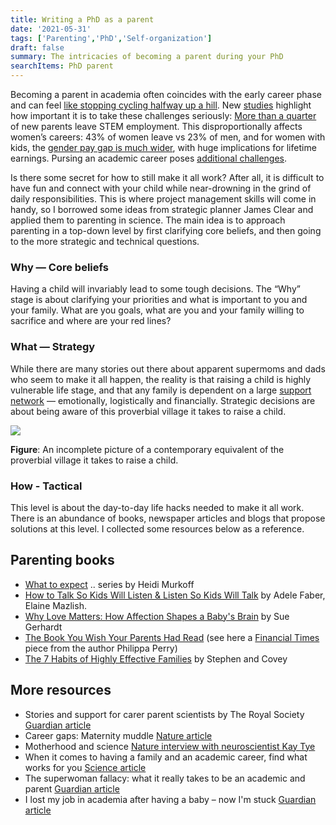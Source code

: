 ```yaml
---
title: Writing a PhD as a parent
date: '2021-05-31'
tags: ['Parenting','PhD','Self-organization']
draft: false
summary: The intricacies of becoming a parent during your PhD
searchItems: PhD parent
---
```


Becoming a parent in academia often coincides with the early career phase and can feel [like stopping cycling halfway up a hill](https://www.sciencemag.org/careers/2017/10/when-it-comes-having-family-and-academic-career-find-what-works-you). New [studies](https://www.pnas.org/content/early/2019/02/12/1810862116) highlight how important it is to take these challenges seriously: [More than a quarter](https://www.sciencemag.org/careers/2019/02/after-baby-28-new-parents-leave-full-time-stem-work) of new parents leave STEM employment. This disproportionally affects women’s careers: 43% of women leave vs 23% of men, and for women with kids, the [gender pay gap is much wider](https://www.bloomberg.com/news/articles/2019-04-10/the-pay-check-what-having-kids-does-to-women-s-pay), with huge implications for lifetime earnings. Pursing an academic career poses [additional challenges](https://www.theatlantic.com/sexes/archive/2013/07/for-female-scientists-theres-no-good-time-to-have-children/278165/).

Is there some secret for how to still make it all work? After all, it is difficult to have fun and connect with your child while near-drowning in the grind of daily responsibilities. This is where project management skills will come in handy, so I borrowed some ideas from strategic planner James Clear and applied them to parenting in science. The main idea is to approach parenting in a top-down level by first clarifying core beliefs, and then going to the more strategic and technical questions.  

### Why — Core beliefs

Having a child will invariably lead to some tough decisions. The “Why” stage is about clarifying your priorities and what is important to you and your family. What are you goals, what are you and your family willing to sacrifice and where are your red lines?

### What — Strategy

While there are many stories out there about apparent supermoms and dads who seem to make it all happen, the reality is that raising a child is highly vulnerable life stage, and that any family is dependent on a large [support network](https://www.theguardian.com/higher-education-network/blog/2012/aug/17/academic-careers-work-life-balance) — emotionally, logistically and financially. Strategic decisions are about being aware of this proverbial village it takes to raise a child.

![](/static/images/MentalHealth_ParentsInAcademia_strategy.png)

**Figure**: An incomplete picture of a contemporary equivalent of the proverbial village it takes to raise a child.

### How - Tactical

This level is about the day-to-day life hacks needed to make it all work. There is an abundance of books, newspaper articles and blogs that propose solutions at this level. I collected some resources below as a reference.

## Parenting books

- [What to expect](https://www.theguardian.com/higher-education-network/blog/2012/aug/17/academic-careers-work-life-balance) .. series by Heidi Murkoff
- [How to Talk So Kids Will Listen & Listen So Kids Will Talk](https://www.theguardian.com/higher-education-network/blog/2012/aug/17/academic-careers-work-life-balance) by Adele Faber, Elaine Mazlish.
- [Why Love Matters: How Affection Shapes a Baby's Brain](https://www.theguardian.com/higher-education-network/blog/2012/aug/17/academic-careers-work-life-balance) by Sue Gerhardt
- [The Book You Wish Your Parents Had Read](https://www.amazon.com/Book-Wish-Your-Parents-Children-ebook/dp/B07GRBB9WQ) (see here a [Financial Times](https://www.amazon.com/Book-Wish-Your-Parents-Children-ebook/dp/B07GRBB9WQ) piece from the author Philippa Perry)
- [The 7 Habits of Highly Effective Families](https://www.amazon.com/Book-Wish-Your-Parents-Children-ebook/dp/B07GRBB9WQ) by Stephen and Covey

## More resources

- Stories and support for carer parent scientists by The Royal Society [Guardian article](https://www.theguardian.com/higher-education-network/2016/mar/07/the-scientists-dilemma-can-you-be-a-parent-a-partner-a-friend-andascientist)
- Career gaps: Maternity muddle [Nature article](https://www.nature.com/naturejobs/science/articles/10.1038/nj7500-389a)
- Motherhood and science [Nature interview with neuroscientist Kay Tye](blogs.nature.com/naturejobs/2014/05/15/motherhood-and-science/)
- When it comes to having a family and an academic career, find what works for you [Science article](https://www.sciencemag.org/careers/2017/10/when-it-comes-having-family-and-academic-career-find-what-works-you)
- The superwoman fallacy: what it really takes to be an academic and parent [Guardian article](https://www.theguardian.com/higher-education-network/blog/2012/aug/17/academic-careers-work-life-balance)
- I lost my job in academia after having a baby – now I'm stuck [Guardian article](https://www.theguardian.com/higher-education-network/2017/feb/10/i-was-made-redundant-after-having-a-baby-i-worry-i-wont-find-another-job)
